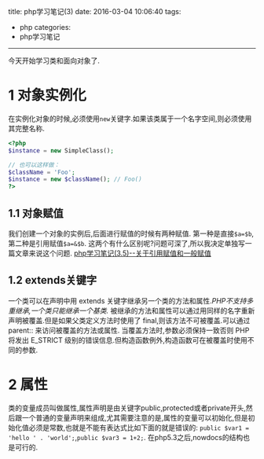 title: php学习笔记(3)
date: 2016-03-04 10:06:40
tags:
- php
categories:
- php学习笔记
---
今天开始学习类和面向对象了.
<!-- more -->
# 1 对象实例化
在实例化对象的时候,必须使用`new`关键字.如果该类属于一个名字空间,则必须使用其完整名称.
```php
<?php
$instance = new SimpleClass();

// 也可以这样做：
$className = 'Foo';
$instance = new $className(); // Foo()
?>
```
## 1.1 对象赋值
我们创建一个对象的实例后,后面进行赋值的时候有两种赋值.
第一种是直接`$a=$b`,第二种是引用赋值`$a=&$b`.
这两个有什么区别呢?问题可深了,所以我决定单独写一篇文章来说这个问题.
[php学习笔记(3.5)--关于引用赋值和一般赋值](http://jackroyal.github.io/2015/12/10/php-learn-note-3-5/)


## 1.2 extends关键字
一个类可以在声明中用 extends 关键字继承另一个类的方法和属性.*PHP不支持多重继承,一个类只能继承一个基类.*
被继承的方法和属性可以通过用同样的名字重新声明被覆盖.但是如果父类定义方法时使用了 final,则该方法不可被覆盖.可以通过 parent:: 来访问被覆盖的方法或属性.
当覆盖方法时,参数必须保持一致否则 PHP 将发出 E_STRICT 级别的错误信息.但构造函数例外,构造函数可在被覆盖时使用不同的参数.

# 2 属性
类的变量成员叫做属性,属性声明是由关键字public,protected或者private开头,然后跟一个普通的变量声明来组成,尤其需要注意的是,属性的变量可以初始化,但是初始化值必须是常数,也就是不能有表达式比如下面的就是错误的:
`public $var1 = 'hello ' . 'world';`,`public $var3 = 1+2;`.
在php5.3之后,nowdocs的结构也是可行的.
